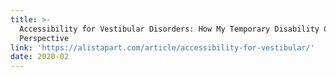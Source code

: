 ```yaml
---
title: >-
  Accessibility for Vestibular Disorders: How My Temporary Disability Changed My
  Perspective
link: 'https://alistapart.com/article/accessibility-for-vestibular/'
date: 2020-02
---
```


